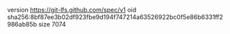 version https://git-lfs.github.com/spec/v1
oid sha256:8bf87ee3b02df923fbe9d194f747214a63526922bc0f5e86b6331ff2986ab85b
size 7074
